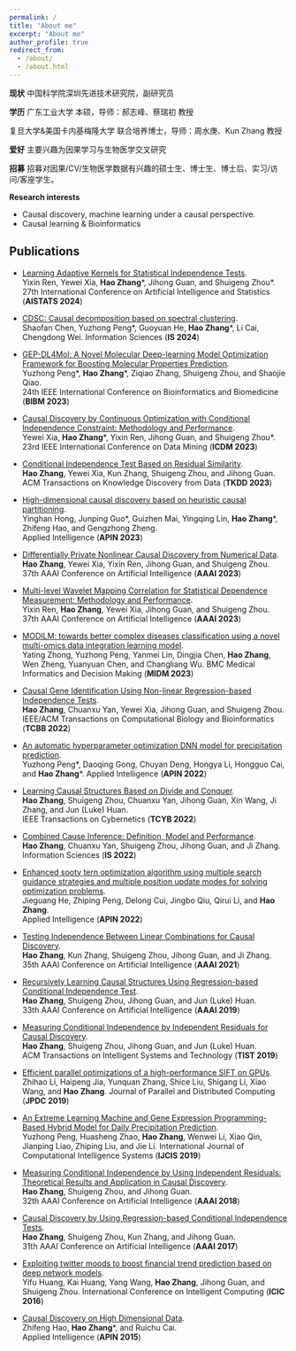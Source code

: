 ```yaml
---
permalink: /
title: "About me"
excerpt: "About me"
author_profile: true
redirect_from: 
  - /about/
  - /about.html
---
```

**现状**
中国科学院深圳先进技术研究院，副研究员

**学历**
广东工业大学 本硕，导师：郝志峰、蔡瑞初 教授

复旦大学&美国卡内基梅隆大学 联合培养博士，导师：周水庚、Kun Zhang 教授

**爱好**
主要兴趣为因果学习与生物医学交叉研究

**招募**
招募对因果/CV/生物医学数据有兴趣的硕士生、博士生、博士后、实习/访问/客座学生。

**Research interests**
* Causal discovery, machine learning under a causal perspective.
* Causal learning & Bioinformatics
  
## Publications 

- [Learning Adaptive Kernels for Statistical Independence Tests]().  
  Yixin Ren,  Yewei Xia, **Hao Zhang**\*, Jihong Guan, and Shuigeng Zhou\*.  
  27th International Conference on Artificial Intelligence and Statistics (**AISTATS 2024**)

- [CDSC: Causal decomposition based on spectral clustering]().  
  Shaofan Chen, Yuzhong Peng\*, Guoyuan He, **Hao Zhang**\*, Li Cai, Chengdong Wei. 
  Information Sciences (**IS 2024**)
  
- [GEP-DL4Mol: A Novel Molecular Deep-learning Model Optimization Framework for Boosting Molecular Properties Prediction]().  
  Yuzhong Peng\*, **Hao Zhang**\*, Ziqiao Zhang, Shuigeng Zhou, and Shaojie Qiao.  
  24th IEEE International Conference on Bioinformatics and Biomedicine (**BIBM 2023**)
  
- [Causal Discovery by Continuous Optimization with Conditional Independence Constraint: Methodology and Performance]().  
  Yewei Xia, **Hao Zhang**\*, Yixin Ren, Jihong Guan, and Shuigeng Zhou\*.  
  23rd IEEE International Conference on Data Mining (**ICDM 2023**)
  
- [Conditional Independence Test Based on Residual Similarity](https://dl.acm.org/doi/abs/10.1145/3593810).  
  **Hao Zhang**, Yewei Xia, Kun Zhang, Shuigeng Zhou, and Jihong Guan.  
  ACM Transactions on Knowledge Discovery from Data (**TKDD 2023**)

- [High-dimensional causal discovery based on heuristic causal partitioning]().  
  Yinghan Hong, Junping Guo*, Guizhen Mai, Yingqing Lin, **Hao Zhang**\*, Zhifeng Hao, and Gengzhong Zheng.  
  Applied Intelligence (**APIN 2023**)
  
- [Differentially Private Nonlinear Causal Discovery from Numerical Data](https://ojs.aaai.org/index.php/AAAI/article/view/26452).  
  **Hao Zhang**, Yewei Xia, Yixin Ren, Jihong Guan, and Shuigeng Zhou.  
  37th AAAI Conference on Artificial Intelligence (**AAAI 2023**)   

- [Multi-level Wavelet Mapping Correlation for Statistical Dependence Measurement: Methodology and Performance](https://ojs.aaai.org/index.php/AAAI/article/view/25799).  
  Yixin Ren, **Hao Zhang**, Yewei Xia, Jihong Guan, and Shuigeng Zhou.  
  37th AAAI Conference on Artificial Intelligence (**AAAI 2023**)     

- [MODILM: towards better complex diseases classification using a novel multi-omics data integration learning model]().   
  Yating Zhong, Yuzhong Peng, Yanmei Lin, Dingjia Chen, **Hao Zhang**, Wen Zheng, Yuanyuan Chen, and Changliang Wu.
  BMC Medical Informatics and Decision Making (**MIDM 2023**)
  
- [Causal Gene Identification Using Non-linear Regression-based Independence Tests](https://ieeexplore.ieee.org/abstract/document/9709100).   
  **Hao Zhang**, Chuanxu Yan, Yewei Xia, Jihong Guan, and Shuigeng Zhou.  
  IEEE/ACM Transactions on Computational Biology and Bioinformatics (**TCBB 2022**)

- [An automatic hyperparameter optimization DNN model for precipitation prediction]().  
  Yuzhong Peng\*, Daoqing Gong, Chuyan Deng, Hongya Li, Hongguo Cai, and **Hao Zhang**\*. 
  Applied Intelligence (**APIN 2022**)
  
- [Learning Causal Structures Based on Divide and Conquer]().  
  **Hao Zhang**, Shuigeng Zhou, Chuanxu Yan, Jihong Guan, Xin Wang, Ji Zhang, and Jun (Luke) Huan.  
  IEEE Transactions on Cybernetics (**TCYB 2022**)

- [Combined Cause Inference: Definition, Model and Performance]().  
  **Hao Zhang**, Chuanxu Yan, Shuigeng Zhou, Jihong Guan, and Ji Zhang.  
  Information Sciences (**IS 2022**)

- [Enhanced sooty tern optimization algorithm using multiple search guidance strategies and multiple position update modes for solving optimization problems]().  
  Jieguang He, Zhiping Peng, Delong Cui, Jingbo Qiu, Qirui Li, and **Hao Zhang**.  
  Applied Intelligence (**APIN 2022**)
  
- [Testing Independence Between Linear Combinations for Causal Discovery]().  
  **Hao Zhang**, Kun Zhang, Shuigeng Zhou, Jihong Guan, and Ji Zhang.  
  35th AAAI Conference on Artificial Intelligence (**AAAI 2021**)

- [Recursively Learning Causal Structures Using Regression-based Conditional Independence Test]().  
  **Hao Zhang**, Shuigeng Zhou, Jihong Guan, and Jun (Luke) Huan.  
  33th AAAI Conference on Artificial Intelligence (**AAAI 2019**)

- [Measuring Conditional Independence by Independent Residuals for Causal Discovery]().  
  **Hao Zhang**, Shuigeng Zhou, Jihong Guan, and Jun (Luke) Huan.  
  ACM Transactions on Intelligent Systems and Technology (**TIST 2019**)

- [Efficient parallel optimizations of a high-performance SIFT on GPUs]().  
  Zhihao Li, Haipeng Jia, Yunquan Zhang, Shice Liu, Shigang Li, Xiao Wang, and **Hao Zhang**. 
  Journal of Parallel and Distributed Computing (**JPDC 2019**)

- [An Extreme Learning Machine and Gene Expression Programming-Based Hybrid Model for Daily Precipitation Prediction]().  
  Yuzhong Peng, Huasheng Zhao, **Hao Zhang**, Wenwei Li, Xiao Qin, Jianping Liao, Zhiping Liu, and Jie Li.
  International Journal of Computational Intelligence Systems (**IJCIS 2019**)
  
- [Measuring Conditional Independence by Using Independent Residuals: Theoretical Results and Application in Causal Discovery]().  
  **Hao Zhang**, Shuigeng Zhou, and Jihong Guan.  
  32th AAAI Conference on Artificial Intelligence (**AAAI 2018**)

- [Causal Discovery by Using Regression-based Conditional Independence Tests]().  
  **Hao Zhang**, Shuigeng Zhou, Kun Zhang, and Jihong Guan.  
  31th AAAI Conference on Artificial Intelligence (**AAAI 2017**)

- [Exploiting twitter moods to boost financial trend prediction based on deep network models]().  
  Yifu Huang, Kai Huang, Yang Wang, **Hao Zhang**, Jihong Guan, and Shuigeng Zhou.
  International Conference on Intelligent Computing (**ICIC 2016**)

- [Causal Discovery on High Dimensional Data]().  
  Zhifeng Hao, **Hao Zhang**\*, and Ruichu Cai.  
  Applied Intelligence (**APIN 2015**)
